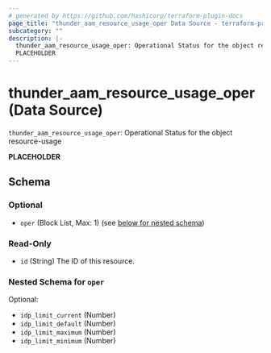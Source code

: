 ```yaml
---
# generated by https://github.com/hashicorp/terraform-plugin-docs
page_title: "thunder_aam_resource_usage_oper Data Source - terraform-provider-thunder"
subcategory: ""
description: |-
  thunder_aam_resource_usage_oper: Operational Status for the object resource-usage
  PLACEHOLDER
---
```


# thunder_aam_resource_usage_oper (Data Source)

`thunder_aam_resource_usage_oper`: Operational Status for the object resource-usage

__PLACEHOLDER__



<!-- schema generated by tfplugindocs -->
## Schema

### Optional

- `oper` (Block List, Max: 1) (see [below for nested schema](#nestedblock--oper))

### Read-Only

- `id` (String) The ID of this resource.

<a id="nestedblock--oper"></a>
### Nested Schema for `oper`

Optional:

- `idp_limit_current` (Number)
- `idp_limit_default` (Number)
- `idp_limit_maximum` (Number)
- `idp_limit_minimum` (Number)


